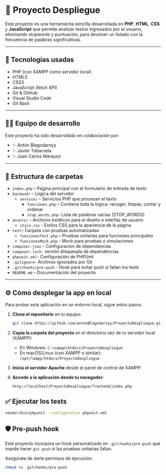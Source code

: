 # 🧠 Proyecto Despliegue

Este proyecto es una herramienta sencilla desarrollada en **PHP**, **HTML**, **CSS** y **JavaScript** que permite analizar textos ingresados por el usuario, eliminando stopwords y puntuación, para devolver un listado con la frecuencia de palabras significativas.

---

## 🚀 Tecnologías usadas

- PHP (con XAMPP como servidor local)
- HTML5
- CSS3
- JavaScript (fetch API)
- Git & GitHub
- Visual Studio Code
- Git Bash

---

## 👨‍💻 Equipo de desarrollo

Este proyecto ha sido desarrollado en colaboración por:

- ✨ Antón Blagodarnyy
- ✨ Javier Tobaruela
- ✨ Juan Carlos Márquez

---

## 📁 Estructura de carpetas
- `index.php` – Página principal con el formulario de entrada de texto
- `backend/` – Lógica del servidor
  - `service/` – Servicios PHP que procesan el texto
    - `funciones.php` – Contiene toda la lógica: recoger, limpiar, contar y ordenar
    - `stop_words.php`- Lista de palabras vacías (STOP_WORDS)
- `assets/` – Archivos estáticos para el diseño e interfaz de usuario
   - `style.css` - Estilos CSS para la apariencia de la página
- `test`– Carpeta con pruebas automatizadas 
  - `funcionesTest.php` – Pruebas unitarias para funciones principales 
  - `funcionesMock.php` - Mock para pruebas o simulaciones
- `composer.json` - Configuración de dependencias 
- `composer.lock`- versión bloqueada de dependencias
- `phpunit.xml`- Configuración de PHPUnit 
- `.gitignore`- Archivos ignorados por Git
- `.git/hooks/pre-push` - Hook para evitar push si fallan los tests
- `README.md` – Documentación del proyecto

---

## ⚙️ Cómo desplegar la app en local

Para probar esta aplicación en un entorno local, sigue estos pasos:

1. **Clona el repositorio** en tu equipo:
   ```bash
   git clone https://github.com/antonBlagodarnyy/ProyectoDespliegue.git
   
   ```

2. **Copia la carpeta del proyecto** en el directorio raíz de tu servidor local (XAMPP):
   - En Windows: `C:\xampp\htdocs\ProyectoDespliegue`
   - En macOS/Linux (con XAMPP o similar): `/opt/lampp/htdocs/ProyectoDespliegue`

3. **Inicia el servidor Apache** desde el panel de control de XAMPP.

4. **Accede a la aplicación desde tu navegador**:
   ```
   http://localhost/ProyectoDespliegue/frontend/index.php

   ```
## ✅ Ejecutar los tests

```bash
vendor/bin/phpunit --configuration phpunit.xml
```

## 🛡️ Pre-push hook

Este proyecto incorpora un hook personalizado en `.git/hooks/pre-push` que impide hacer `git push` si las pruebas unitarias fallan.

Asegúrate de darle permisos de ejecución:

```bash
chmod +x .git/hooks/pre-push
```

